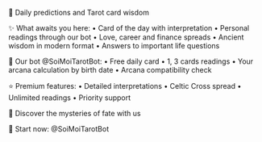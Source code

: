 🔮 Daily predictions and Tarot card wisdom

✨ What awaits you here:
• Card of the day with interpretation
• Personal readings through our bot
• Love, career and finance spreads
• Ancient wisdom in modern format
• Answers to important life questions

🎴 Our bot @SoiMoiTarotBot:
• Free daily card
• 1, 3 cards readings
• Your arcana calculation by birth date
• Arcana compatibility check

⭐ Premium features:
• Detailed interpretations
• Celtic Cross spread
• Unlimited readings
• Priority support

🌙 Discover the mysteries of fate with us

💫 Start now: @SoiMoiTarotBot
